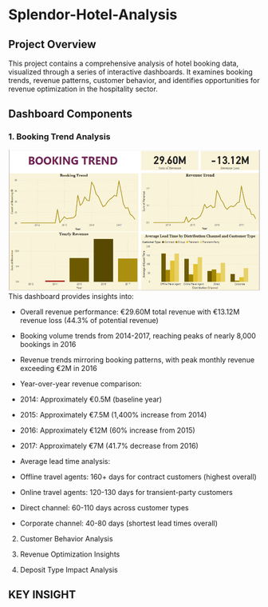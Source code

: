 # Splendor-Hotel-Analysis
## Project Overview
This project contains a comprehensive analysis of hotel booking data, visualized through a series of interactive dashboards. It examines booking trends, revenue patterns, customer behavior, and identifies opportunities for revenue optimization in the hospitality sector.

## Dashboard Components
### 1. Booking Trend Analysis
![Booking Trend.png](https://github.com/giftekpen/Splendor-Hotel-Analysis/blob/main/Booking%20Trend.png)
This dashboard provides insights into:
- Overall revenue performance: €29.60M total revenue with €13.12M revenue loss (44.3% of potential revenue)
- Booking volume trends from 2014-2017, reaching peaks of nearly 8,000 bookings in 2016
- Revenue trends mirroring booking patterns, with peak monthly revenue exceeding €2M in 2016

- Year-over-year revenue comparison:
 - 2014: Approximately €0.5M (baseline year)
 - 2015: Approximately €7.5M (1,400% increase from 2014)
 - 2016: Approximately €12M (60% increase from 2015)
 - 2017: Approximately €7M (41.7% decrease from 2016)

- Average lead time analysis:
 - Offline travel agents: 160+ days for contract customers (highest overall)
 - Online travel agents: 120-130 days for transient-party customers
 - Direct channel: 60-110 days across customer types
 - Corporate channel: 40-80 days (shortest lead times overall)

2. Customer Behavior Analysis




3. Revenue Optimization Insights




4. Deposit Type Impact Analysis

## KEY INSIGHT
